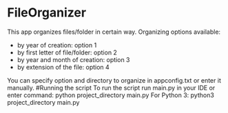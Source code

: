 # FileOrganizer
This app organizes files/folder in certain way.
Organizing options available:
 - by year of creation: option 1
 - by first letter of file/folder: option 2
 - by year and month of creation: option 3
 - by extension of the file: option 4
 
You can specify option and directory to organize in appconfig.txt or enter it manually.
#Running the script
To run the script run main.py in your IDE
or enter command: python project_directory main.py
For Python 3: python3 project_directory main.py
